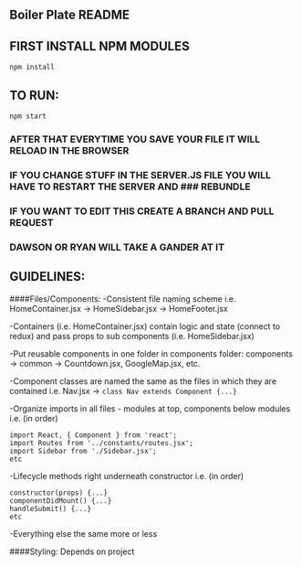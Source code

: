 ## Boiler Plate README

## FIRST INSTALL NPM MODULES

~~~
npm install
~~~

## TO RUN: 

~~~
npm start
~~~
### AFTER THAT EVERYTIME YOU SAVE YOUR FILE IT WILL RELOAD IN THE BROWSER
### IF YOU CHANGE STUFF IN THE SERVER.JS FILE YOU WILL HAVE TO RESTART THE SERVER AND ### REBUNDLE

### IF YOU WANT TO EDIT THIS CREATE A BRANCH AND PULL REQUEST
### DAWSON OR RYAN WILL TAKE A GANDER AT IT


## GUIDELINES:

####Files/Components:
-Consistent file naming scheme
i.e. HomeContainer.jsx -> HomeSidebar.jsx -> HomeFooter.jsx

-Containers (i.e. HomeContainer.jsx) contain logic and state (connect to redux) and pass props to sub components (i.e. HomeSidebar.jsx)

-Put reusable components in one folder in components folder: components -> common -> Countdown.jsx, GoogleMap.jsx, etc.

-Component classes are named the same as the files in which they are contained
i.e. Nav.jsx -> ```class Nav extends Component {...}```

-Organize imports in all files - modules at top, components below modules
i.e. (in order) 
~~~
import React, { Component } from 'react';
import Routes from '../constants/routes.jsx';
import Sidebar from './Sidebar.jsx';
etc
~~~

-Lifecycle methods right underneath constructor
i.e. (in order) 
~~~
constructor(props) {...}
componentDidMount() {...}
handleSubmit() {...}
etc
~~~

-Everything else the same more or less

####Styling:
Depends on project



